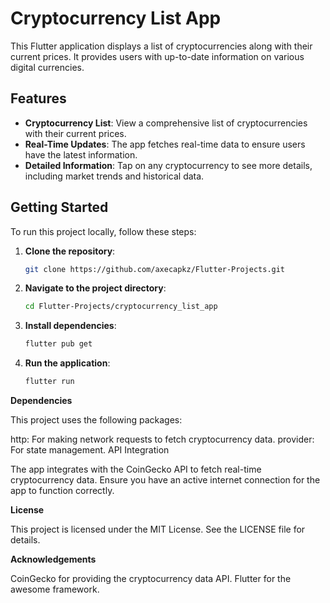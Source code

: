 # Cryptocurrency List App

This Flutter application displays a list of cryptocurrencies along with their current prices. It provides users with up-to-date information on various digital currencies.

## Features

- **Cryptocurrency List**: View a comprehensive list of cryptocurrencies with their current prices.
- **Real-Time Updates**: The app fetches real-time data to ensure users have the latest information.
- **Detailed Information**: Tap on any cryptocurrency to see more details, including market trends and historical data.

## Getting Started

To run this project locally, follow these steps:

1. **Clone the repository**:

   ```bash
   git clone https://github.com/axecapkz/Flutter-Projects.git
   
2. **Navigate to the project directory**:

   ```bash
   cd Flutter-Projects/cryptocurrency_list_app

3. **Install dependencies**:

   ```bash
   flutter pub get

4. **Run the application**:

   ```bash
   flutter run


**Dependencies**

This project uses the following packages:

http: For making network requests to fetch cryptocurrency data.
provider: For state management.
API Integration

The app integrates with the CoinGecko API to fetch real-time cryptocurrency data. Ensure you have an active internet connection for the app to function correctly.

**License**

This project is licensed under the MIT License. See the LICENSE file for details.

**Acknowledgements**

CoinGecko for providing the cryptocurrency data API.
Flutter for the awesome framework.
